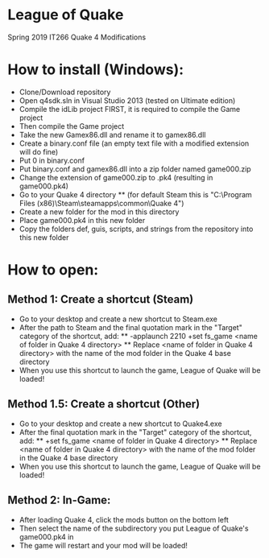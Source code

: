 # League of Quake
Spring 2019 IT266 Quake 4 Modifications

# How to install (Windows):
* Clone/Download repository
* Open q4sdk.sln in Visual Studio 2013 (tested on Ultimate edition)
* Compile the idLib project FIRST, it is required to compile the Game project
* Then compile the Game project
* Take the new Gamex86.dll and rename it to gamex86.dll 
* Create a binary.conf file (an empty text file with a modified extension will do fine)
* Put 0 in binary.conf
* Put binary.conf and gamex86.dll into a zip folder named game000.zip
* Change the extension of game000.zip to .pk4 (resulting in game000.pk4)
* Go to your Quake 4 directory 
** (for default Steam this is "C:\Program Files (x86)\Steam\steamapps\common\Quake 4")
* Create a new folder for the mod in this directory
* Place game000.pk4 in this new folder
* Copy the folders def, guis, scripts, and strings from the repository into this new folder

# How to open:
## Method 1: Create a shortcut (Steam)
* Go to your desktop and create a new shortcut to Steam.exe
* After the path to Steam and the final quotation mark in the "Target" category of the shortcut, add:
** -applaunch 2210 +set fs_game <name of folder in Quake 4 directory>
** Replace <name of folder in Quake 4 directory> with the name of the mod folder in the Quake 4 base directory
* When you use this shortcut to launch the game, League of Quake will be loaded!
## Method 1.5: Create a shortcut (Other)
* Go to your desktop and create a new shortcut to Quake4.exe
* After the final quotation mark in the "Target" category of the shortcut, add:
** +set fs_game <name of folder in Quake 4 directory>
** Replace <name of folder in Quake 4 directory> with the name of the mod folder in the Quake 4 base directory
* When you use this shortcut to launch the game, League of Quake will be loaded!
## Method 2: In-Game:
* After loading Quake 4, click the mods button on the bottom left
* Then select the name of the subdirectory you put League of Quake's game000.pk4 in
* The game will restart and your mod will be loaded!